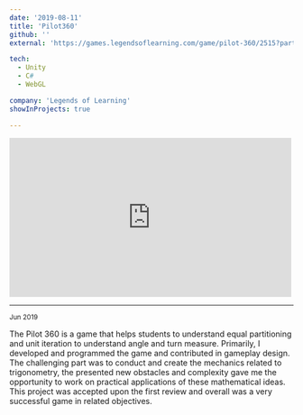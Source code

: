 ```yaml
---
date: '2019-08-11'
title: 'Pilot360'
github: ''
external: 'https://games.legendsoflearning.com/game/pilot-360/2515?partner=legends-public&media=game'

tech:
  - Unity
  - C#
  - WebGL

company: 'Legends of Learning'
showInProjects: true

---
```


<iframe width="500" height="282" src="https://www.youtube.com/embed/DhxuXCJmFrU" frameborder="0" allow=" clipboard-write; encrypted-media; gyroscope; picture-in-picture" allowfullscreen></iframe>

--- 
<small>Jun 2019</small>  

The Pilot 360 is a game that helps students to understand equal partitioning and unit iteration to understand angle and turn measure. Primarily, I developed and programmed the game and contributed in gameplay design. The challenging part was to conduct and create the mechanics related to trigonometry, the presented new obstacles and complexity gave me the opportunity to work on practical applications of these mathematical ideas.  
This project was accepted upon the first review and overall was a very successful game in related objectives.  